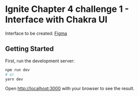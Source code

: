 # Ignite Chapter 4 challenge 1 - Interface with Chakra UI

Interface to be created: [Figma](https://www.figma.com/file/0O326zTT5A6GkRAI5oWWS9/Desafio-1-M%C3%B3dulo-4-ReactJS-(Copy)?node-id=0%3A1)

## Getting Started

First, run the development server:

```bash
npm run dev
# or
yarn dev
```

Open [http://localhost:3000](http://localhost:3000) with your browser to see the result.
